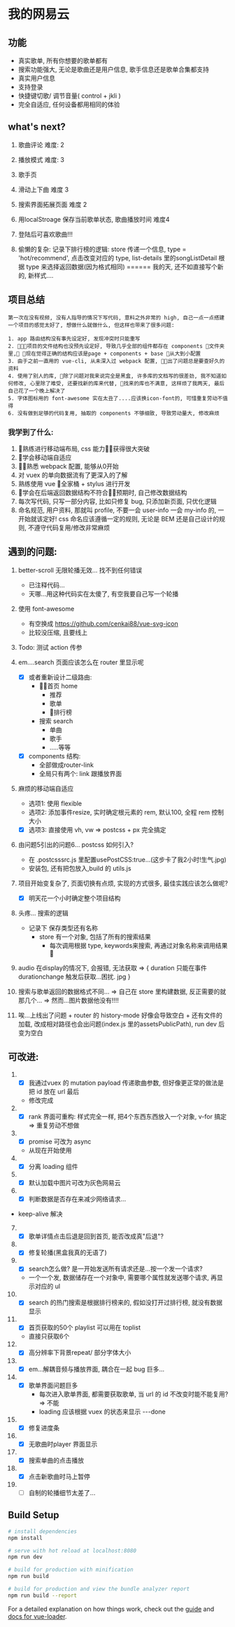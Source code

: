 # 我的网易云
## 功能
+ 真实歌单, 所有你想要的歌单都有
+ 搜索功能强大, 无论是歌曲还是用户信息, 歌手信息还是歌单合集都支持
+ 真实用户信息
+ 支持登录
+ 快捷键切歌/ 调节音量( control + jkli )
+ 完全自适应, 任何设备都用相同的体验

## what's next?
1. 歌曲评论 难度: 2

2. 播放模式 难度: 3

3. 歌手页

5. 滑动上下曲  难度 3

7. 搜索界面拓展页面 难度 2

8. 用localStroage 保存当前歌单状态, 歌曲播放时间  难度4

9. 登陆后可喜欢歌曲!!!

10. 偷懒的复杂: 记录下排行榜的逻辑: store 传递一个信息, type = 'hot/recommend', 点击改变对应的 type, list-details  里的songListDetail 根据 type 来选择返回数据(因为格式相同)
		====== 我的天, 还不如直接写个新的, 新样式....
## 项目总结
	第一次在没有视频, 没有人指导的情况下写代码, 意料之外非常的 high, 自己一点一点搭建一个项目的感觉太好了, 想做什么就做什么, 但这样也带来了很多问题:   

	1. app 路由结构没有事先设定好, 发现冲突时只能重写
	2. 项目的文件结构也没预先设定好, 导致几乎全部的组件都存在 components 文件夹里, 现在觉得正确的结构应该是page + components + base 从大到小配置
	3. 由于之前一直用的 vue-cli, 从未深入过 webpack 配置, 出了问题总是要查好久的资料
	4. 使用了别人的库, 除了问题对我来说完全是黑盒, 许多库的文档写的很差劲, 我不知道如何修改, 心里除了难受, 还要找新的库来代替, 找来的库也不满意, 这样烦了我两天, 最后自己花了一个晚上解决了
	5. 字体图标用的 font-awesome 实在太丑了....应该换icon-font的, 可惜重复劳动不值得
	6. 没有做到足够的代码复用, 抽取的 components 不够细致, 导致劳动量大, 修改麻烦


### 我学到了什么:   
1. 熟练进行移动端布局, css 能力获得很大突破
2. 学会移动端自适应
3. 熟悉 webpack 配置, 能够从0开始
4. 对 vuex 的单向数据流有了更深入的了解
5. 熟练使用 vue 全家桶 + stylus 进行开发
6. 学会在后端返回数据结构不符合预期时, 自己修改数据结构
7. 每次写代码, 只写一部分内容, 比如只修复 bug, 只添加新页面, 只优化逻辑
8. 命名规范, 用户资料, 那就叫 profile, 不要一会 user-info 一会 my-info 的, 一开始就该定好! css 命名应该遵循一定的规则, 无论是 BEM 还是自己设计的规则, 不遵守代码复用/修改非常麻烦

## 遇到的问题: 
1. better-scroll 无限轮播无效... 找不到任何错误
	+ 已注释代码...
	+ 天哪...用这种代码实在太傻了, 有空我要自己写一个轮播


2. 使用 font-awesome
	+ 有空换成 https://github.com/cenkai88/vue-svg-icon
	+ 比较没压缩, 且要线上

3. Todo:  测试 action 传参 

4. em....search 页面应该怎么在 router 里显示呢
	- [x] 或者重新设计二级路由: 
		+ 首页 home
			- 推荐
			- 歌单
			- 排行榜
		+ 搜索 search
			- 单曲
			- 歌手
			- .....等等
	- [x] components 结构:
		+ 全部做成router-link
		+ 全局只有两个: link 跟播放界面

5. 麻烦的移动端自适应
	+ 选项1: 使用 flexible
	+ 选项2: 添加事件resize, 实时确定根元素的 rem, 默认100, 全程 rem 控制大小
	- [x] 选项3: 直接使用 vh, vw => postcss + px 完全搞定

6. 由问题5引出的问题6...  postcss 如何引入?
	+ 在 .postcsssrc.js 里配置usePostCSS:true...(这步卡了我2小时!生气.jpg)
	+ 安装包, 还有把包放入,build 的 utils.js

7. 项目开始变复杂了, 页面切换有点烦, 实现的方式很多, 最佳实践应该怎么做呢?
	- [x] 明天花一个小时确定整个项目结构

8. 头疼...  搜索的逻辑
	+ 记录下   保存类型还有名称
	  - store 有一个对象, 包括了所有的搜索结果
		- 每次调用根据 type, keywords来搜索, 再通过对象名称来调用结果	 

9. audio 在display的情况下, 会报错, 无法获取 => {
	duration 只能在事件durationchange 触发后获取...困扰. jpg
}

10. 搜索与歌单返回的数据格式不同...
		=>  自己在 store 里构建数据, 反正需要的就那几个...
		=> 然而...图片数据他没有!!!!

11. 唉...上线出了问题
		+ router 的 history-mode 好像会导致空白
		+ 还有文件的加载, 改成相对路径也会出问题(index.js 里的assetsPublicPath), run dev 后变为空白
## 可改进:
1. - [x] 我通过vuex 的 mutation payload 传递歌曲参数, 但好像更正常的做法是把 id 放在 url 最后  
	+ 修改完成

2. - [x] rank 界面可重构: 样式完全一样, 把4个东西东西放入一个对象,  v-for 搞定 => 重复劳动不想做

3. - [x] promise 可改为 async  
	+ 从现在开始使用

4. - [x] 分离 loading 组件

5. - [x] 默认加载中图片可改为灰色网易云

6. - [x] 判断数据是否存在来减少网络请求... 
  + keep-alive 解决

7. - [x] 歌单详情点击后退是回到首页, 能否改成真"后退"?

8. - [x] 修复轮播(黑盒我真的无语了)

9. - [x] search怎么做? 是一开始发送所有请求还是...按一个发一个请求?
	+ 一个一个发, 数据储存在一个对象中, 需要哪个属性就发送哪个请求, 再显示对应的 ul

10. - [x] search 的热门搜索是根据排行榜来的, 假如没打开过排行榜, 就没有数据显示

11. - [x] 首页获取的50个 playlist 可以用在 toplist
	+ 直接只获取6个

12. - [x] 高分辨率下背景repeat/ 部分字体大小

13. - [x] em...解耦音频与播放界面, 耦合在一起 bug 巨多...

14. - [x] 歌单界面问题巨多
		+ 每次进入歌单界面, 都需要获取歌单, 当 url 的 id 不改变时能不能复用? => 不能
		+  loading 应该根据 vuex 的状态来显示  ---done

15. - [x] 修复进度条

16. - [x] 无歌曲时player 界面显示

17. - [x] 搜索单曲的点击播放

18. - [x] 点击新歌曲时马上暂停

19. - [ ] 自制的轮播细节太差了...
## Build Setup

``` bash
# install dependencies
npm install

# serve with hot reload at localhost:8080
npm run dev

# build for production with minification
npm run build

# build for production and view the bundle analyzer report
npm run build --report
```

For a detailed explanation on how things work, check out the [guide](http://vuejs-templates.github.io/webpack/) and [docs for vue-loader](http://vuejs.github.io/vue-loader).
